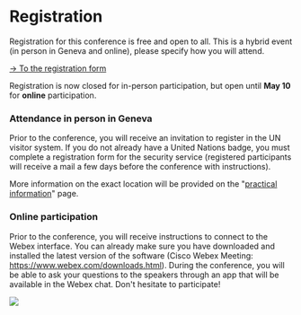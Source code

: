 # Registration

Registration for this conference is free and open to all. This is a hybrid event (in person in Geneva and online), please specify how you will attend.

[→ To the registration form](https://unog.libcal.com/calendar/archivestraining/IntellectualCooperationConference)

Registration is now closed for in-person participation, but open until **May 10** for **online** participation.

### Attendance in person in Geneva

Prior to the conference, you will receive an invitation to register in the UN visitor system. If you do not already have a United Nations badge, you must complete a registration form for the security service (registered participants will receive a mail a few days before the conference with instructions).

More information on the exact location will be provided on the "[practical information](https://intellectualcooperation.org/informations)" page.

### Online participation

Prior to the conference, you will receive instructions to connect to the Webex interface. You can already make sure you have downloaded and installed the latest version of the software (Cisco Webex Meeting: https://www.webex.com/downloads.html). During the conference, you will be able to ask your questions to the speakers through an app that will be available in the Webex chat. Don't hesitate to participate!

[<img src="https://raw.githubusercontent.com/grandjeanmartin/intellectualcooperation/gh-pages/images/registration.png">](https://unog.libcal.com/calendar/archivestraining/IntellectualCooperationConference)
